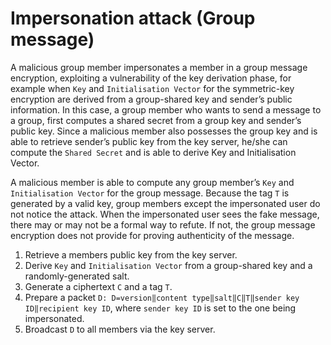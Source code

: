 # Impersonation attack (Group message)

A malicious group member impersonates a member in a group message encryption, exploiting a vulnerability of the 
key derivation phase, for example when `Key` and `Initialisation Vector` for the symmetric-key encryption are derived 
from a group-shared key and sender’s public information. In this case, a group member who wants to send a message 
to a group, first computes a shared secret from a group key and sender’s public key. Since a malicious member also 
possesses the group key and is able to retrieve sender’s public key from the key server, he/she can compute the 
`Shared Secret` and is able to derive Key and Initialisation Vector.

A malicious member is able to compute any group member’s `Key` and `Initialisation Vector` for the group message. 
Because the tag `T` is generated by a valid key, group members except the impersonated user do not notice the attack. 
When the impersonated user sees the fake message, there may or may not be a formal way to refute. If not, the 
group message encryption does not provide for proving authenticity of the message.

1. Retrieve a members public key from the key server.
2. Derive `Key` and `Initialisation Vector` from a group-shared key and a randomly-generated salt.
3. Generate a ciphertext `C` and a tag `T`.
4. Prepare a packet `D: D=version‖content type‖salt‖C‖T‖sender key ID‖recipient key ID`, where 
`sender key ID` is set to the one being impersonated.
5. Broadcast `D` to all members via the key server.

